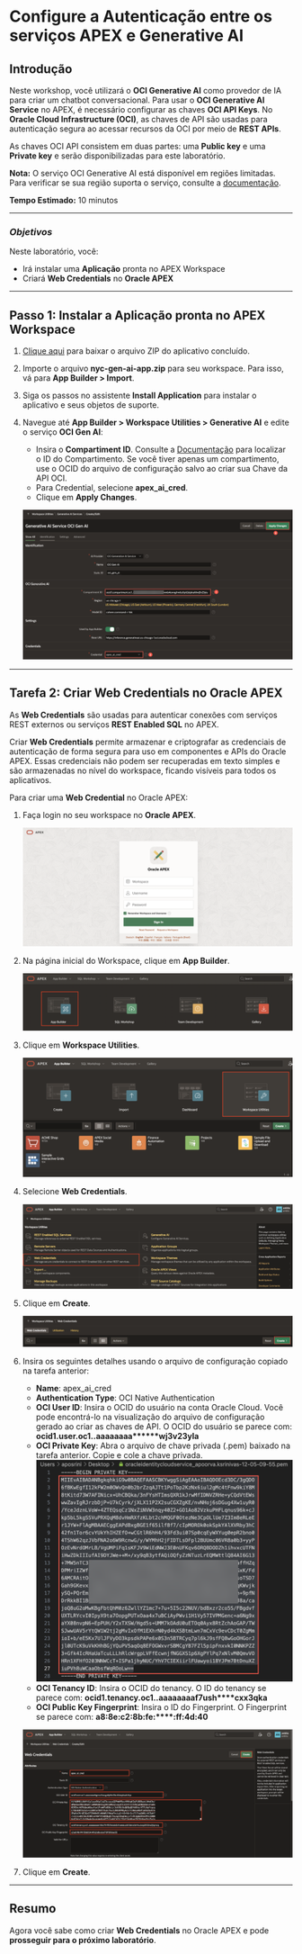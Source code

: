 # Configure a Autenticação entre os serviços APEX e Generative AI

## Introdução

Neste workshop, você utilizará o **OCI Generative AI** como provedor de IA para criar um chatbot conversacional. Para usar o **OCI Generative AI Service** no APEX, é necessário configurar as chaves **OCI API Keys**. No **Oracle Cloud Infrastructure (OCI)**, as chaves de API são usadas para autenticação segura ao acessar recursos da OCI por meio de **REST APIs**.

As chaves OCI API consistem em duas partes: uma **Public key** e uma **Private key** e serão disponibilizadas para este laboratório.

**Nota:** O serviço OCI Generative AI está disponível em regiões limitadas. Para verificar se sua região suporta o serviço, consulte a [documentação](https://docs.oracle.com/en-us/iaas/Content/generative-ai/overview.htm#regions).

**Tempo Estimado:** 10 minutos

---

### *Objetivos*

Neste laboratório, você:

- Irá instalar uma **Aplicação** pronta no APEX Workspace
- Criará **Web Credentials** no **Oracle APEX**

---

## Passo 1: Instalar a Aplicação pronta no APEX Workspace

1. [Clique aqui](https://c4u04.objectstorage.us-ashburn-1.oci.customer-oci.com/p/EcTjWk2IuZPZeNnD_fYMcgUhdNDIDA6rt9gaFj_WZMiL7VvxPBNMY60837hu5hga/n/c4u04/b/livelabsfiles/o/labfiles/nyc-gen-ai-app.zip) para baixar o arquivo ZIP do aplicativo concluído.

2. Importe o arquivo **nyc-gen-ai-app.zip** para seu workspace. Para isso, vá para **App Builder > Import**.

3. Siga os passos no assistente **Install Application** para instalar o aplicativo e seus objetos de suporte.

4. Navegue até **App Builder > Workspace Utilities > Generative AI** e edite o serviço **OCI Gen AI**:

    - Insira o **Compartiment ID**. Consulte a [Documentação](https://docs.oracle.com/en-us/iaas/Content/GSG/Tasks/contactingsupport_topic-Locating_Oracle_Cloud_Infrastructure_IDs.htm#:~:text=Finding%20the%20OCID%20of%20a,displayed%20next%20to%20each%20compartment.) para localizar o ID do Compartimento. Se você tiver apenas um compartimento, use o OCID do arquivo de configuração salvo ao criar sua Chave da API OCI.
    - Para Credential, selecione **apex\_ai\_cred**.
    - Clique em **Apply Changes**.

    ![Página de IA Generativa](images/edit-oci-genai.png " ")


---

## Tarefa 2: Criar Web Credentials no Oracle APEX

As **Web Credentials** são usadas para autenticar conexões com serviços REST externos ou serviços **REST Enabled SQL** no APEX.

Criar **Web Credentials** permite armazenar e criptografar as credenciais de autenticação de forma segura para uso em componentes e APIs do Oracle APEX. Essas credenciais não podem ser recuperadas em texto simples e são armazenadas no nível do workspace, ficando visíveis para todos os aplicativos.

Para criar uma **Web Credential** no Oracle APEX:

1. Faça login no seu workspace no **Oracle APEX**.

   ![Login no APEX](images/apex-login.png " ")

2. Na página inicial do Workspace, clique em **App Builder**.

   ![Clique em App Builder](images/app-builder1.png " ")

3. Clique em **Workspace Utilities**.

   ![Clique em Workspace Utilities](images/workspace-utilities.png " ")

4. Selecione **Web Credentials**.

   ![Clique em Web Credentials](images/sc-web-creds.png " ")

5. Clique em **Create**.

   ![Crie as Web Credentials](images/create-wc.png " ")

6. Insira os seguintes detalhes usando o arquivo de configuração copiado na tarefa anterior:

    - **Name**: apex\_ai\_cred  
    - **Authentication Type**: OCI Native Authentication  
    - **OCI User ID**: Insira o OCID do usuário na conta Oracle Cloud. Você pode encontrá-lo na visualização do arquivo de configuração gerado ao criar as chaves de API. O OCID do usuário se parece com: **ocid1.user.oc1..aaaaaaaa\*\*\*\*\*\*wj3v23yla**  
    - **OCI Private Key**: Abra o arquivo de chave privada (.pem) baixado na tarefa anterior. Copie e cole a chave privada.  
      ![Arquivo de chave privada](images/private-key.png " ")  
    - **OCI Tenancy ID**: Insira o OCID do tenancy. O ID do tenancy se parece com: **ocid1.tenancy.oc1..aaaaaaaaf7ush\*\*\*\*cxx3qka**  
    - **OCI Public Key Fingerprint**: Insira o ID do Fingerprint. O Fingerprint se parece com: **a8:8e:c2:8b:fe:\*\*\*\*:ff:4d:40**

   ![Página de Web Credentials](images/web-creds.png " ")

7. Clique em **Create**.

---

## Resumo

Agora você sabe como criar **Web Credentials** no Oracle APEX e pode **prosseguir para o próximo laboratório**.
